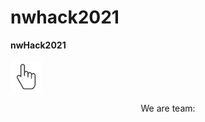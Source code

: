 # nwhack2021
<b style="text-align: center;"> nwHack2021 </b>
<br />
<br />
<a href="#"><img src="./src/click.png" alt="drawing" height= "50" width="50" style="pointer-events: none !important;"/></a>
<br />
<p style="text-align: center;"> We are team:</p>
